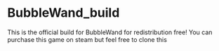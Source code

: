 # BubbleWand_build
This is the official build for BubbleWand for redistribution free! You can purchase this game on steam but feel free to clone this
